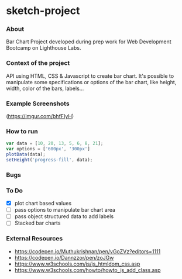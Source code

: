 # sketch-project
### About
Bar Chart Project developed during prep work for Web Development Bootcamp on Lighthouse Labs.
### Context of the project
API using HTML, CSS & Javascript to create bar chart. It's possible to manipulate some specifications or options of the bar chart, like height, width, color of the bars, labels...
### Example Screenshots
(https://imgur.com/bhfFIyH)
### How to run
```javascript
var data = [10, 20, 13, 5, 6, 8, 21];
var options = ['600px', '300px']
plotData(data);
setHeight('progress-fill', data);
```
### Bugs
### To Do
- [x] plot chart based values
- [ ] pass options to manipulate bar chart area
- [ ] pass object structured data to add labels
- [ ] Stacked bar charts
### External Resources
- https://codepen.io/Muthukrishnan/pen/vGoZVz?editors=1111
- https://codepen.io/Dannzzor/pen/zoJGw
- https://www.w3schools.com/js/js_htmldom_css.asp
- https://www.w3schools.com/howto/howto_js_add_class.asp
